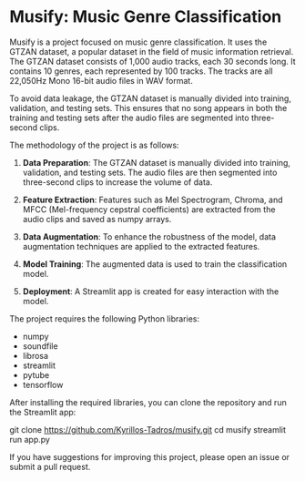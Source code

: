 # Musify: Music Genre Classification

Musify is a project focused on music genre classification. It uses the GTZAN dataset, a popular dataset in the field of music information retrieval. The GTZAN dataset consists of 1,000 audio tracks, each 30 seconds long. It contains 10 genres, each represented by 100 tracks. The tracks are all 22,050Hz Mono 16-bit audio files in WAV format.

To avoid data leakage, the GTZAN dataset is manually divided into training, validation, and testing sets. This ensures that no song appears in both the training and testing sets after the audio files are segmented into three-second clips.

The methodology of the project is as follows:

1. **Data Preparation**: The GTZAN dataset is manually divided into training, validation, and testing sets. The audio files are then segmented into three-second clips to increase the volume of data.

2. **Feature Extraction**: Features such as Mel Spectrogram, Chroma, and MFCC (Mel-frequency cepstral coefficients) are extracted from the audio clips and saved as numpy arrays.

3. **Data Augmentation**: To enhance the robustness of the model, data augmentation techniques are applied to the extracted features.

4. **Model Training**: The augmented data is used to train the classification model.

5. **Deployment**: A Streamlit app is created for easy interaction with the model.

The project requires the following Python libraries:

- numpy
- soundfile
- librosa
- streamlit
- pytube
- tensorflow

After installing the required libraries, you can clone the repository and run the Streamlit app:

git clone https://github.com/Kyrillos-Tadros/musify.git cd musify streamlit run app.py


If you have suggestions for improving this project, please open an issue or submit a pull request.
